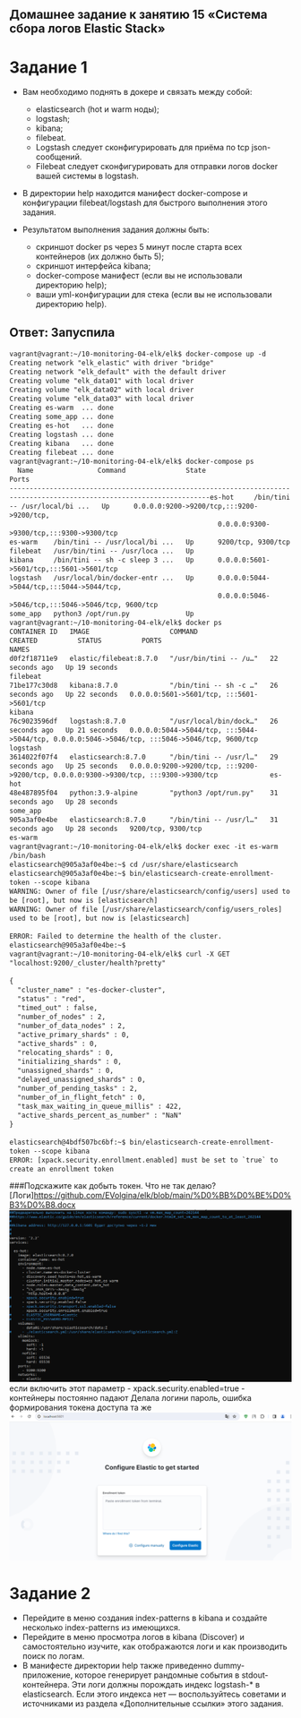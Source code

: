 ## Домашнее задание к занятию 15 «Система сбора логов Elastic Stack»
# Задание 1
- Вам необходимо поднять в докере и связать между собой:
  - elasticsearch (hot и warm ноды);
  - logstash;
  -  kibana;
  - filebeat.
  - Logstash следует сконфигурировать для приёма по tcp json-сообщений.
  - Filebeat следует сконфигурировать для отправки логов docker вашей системы в logstash.

- В директории help находится манифест docker-compose и конфигурации filebeat/logstash для быстрого выполнения этого задания.
- Результатом выполнения задания должны быть:
  - скриншот docker ps через 5 минут после старта всех контейнеров (их должно быть 5);
  - скриншот интерфейса kibana;
  - docker-compose манифест (если вы не использовали директорию help);
  - ваши yml-конфигурации для стека (если вы не использовали директорию help).
 ## Ответ: Запуспила 
```
vagrant@vagrant:~/10-monitoring-04-elk/elk$ docker-compose up -d
Creating network "elk_elastic" with driver "bridge"
Creating network "elk_default" with the default driver
Creating volume "elk_data01" with local driver
Creating volume "elk_data02" with local driver
Creating volume "elk_data03" with local driver
Creating es-warm  ... done
Creating some_app ... done
Creating es-hot   ... done
Creating logstash ... done
Creating kibana   ... done
Creating filebeat ... done
vagrant@vagrant:~/10-monitoring-04-elk/elk$ docker-compose ps
  Name                Command               State                                  Ports
------------------------------------------------------------------------------------------------------------------------es-hot     /bin/tini -- /usr/local/bi ...   Up      0.0.0.0:9200->9200/tcp,:::9200->9200/tcp,
                                                    0.0.0.0:9300->9300/tcp,:::9300->9300/tcp
es-warm    /bin/tini -- /usr/local/bi ...   Up      9200/tcp, 9300/tcp
filebeat   /usr/bin/tini -- /usr/loca ...   Up
kibana     /bin/tini -- sh -c sleep 3 ...   Up      0.0.0.0:5601->5601/tcp,:::5601->5601/tcp
logstash   /usr/local/bin/docker-entr ...   Up      0.0.0.0:5044->5044/tcp,:::5044->5044/tcp,
                                                    0.0.0.0:5046->5046/tcp,:::5046->5046/tcp, 9600/tcp
some_app   python3 /opt/run.py              Up
vagrant@vagrant:~/10-monitoring-04-elk/elk$ docker ps
CONTAINER ID   IMAGE                    COMMAND                  CREATED          STATUS          PORTS                                                                                            NAMES
d0f2f18711e9   elastic/filebeat:8.7.0   "/usr/bin/tini -- /u…"   22 seconds ago   Up 19 seconds                                                                                                    filebeat
71be177c30d8   kibana:8.7.0             "/bin/tini -- sh -c …"   26 seconds ago   Up 22 seconds   0.0.0.0:5601->5601/tcp, :::5601->5601/tcp                                                        kibana
76c9023596df   logstash:8.7.0           "/usr/local/bin/dock…"   26 seconds ago   Up 21 seconds   0.0.0.0:5044->5044/tcp, :::5044->5044/tcp, 0.0.0.0:5046->5046/tcp, :::5046->5046/tcp, 9600/tcp   logstash
3614022f07f4   elasticsearch:8.7.0      "/bin/tini -- /usr/l…"   29 seconds ago   Up 25 seconds   0.0.0.0:9200->9200/tcp, :::9200->9200/tcp, 0.0.0.0:9300->9300/tcp, :::9300->9300/tcp             es-hot
48e487895f04   python:3.9-alpine        "python3 /opt/run.py"    31 seconds ago   Up 28 seconds                                                                                                    some_app
905a3af0e4be   elasticsearch:8.7.0      "/bin/tini -- /usr/l…"   31 seconds ago   Up 28 seconds   9200/tcp, 9300/tcp                                                                               es-warm
vagrant@vagrant:~/10-monitoring-04-elk/elk$ docker exec -it es-warm /bin/bash
elasticsearch@905a3af0e4be:~$ cd /usr/share/elasticsearch
elasticsearch@905a3af0e4be:~$ bin/elasticsearch-create-enrollment-token --scope kibana
WARNING: Owner of file [/usr/share/elasticsearch/config/users] used to be [root], but now is [elasticsearch]
WARNING: Owner of file [/usr/share/elasticsearch/config/users_roles] used to be [root], but now is [elasticsearch]

ERROR: Failed to determine the health of the cluster.
elasticsearch@905a3af0e4be:~$
vagrant@vagrant:~/10-monitoring-04-elk/elk$ curl -X GET "localhost:9200/_cluster/health?pretty"

{
  "cluster_name" : "es-docker-cluster",
  "status" : "red",
  "timed_out" : false,
  "number_of_nodes" : 2,
  "number_of_data_nodes" : 2,
  "active_primary_shards" : 0,
  "active_shards" : 0,
  "relocating_shards" : 0,
  "initializing_shards" : 0,
  "unassigned_shards" : 0,
  "delayed_unassigned_shards" : 0,
  "number_of_pending_tasks" : 2,
  "number_of_in_flight_fetch" : 0,
  "task_max_waiting_in_queue_millis" : 422,
  "active_shards_percent_as_number" : "NaN"
}

elasticsearch@4bdf507bc6bf:~$ bin/elasticsearch-create-enrollment-token --scope kibana
ERROR: [xpack.security.enrollment.enabled] must be set to `true` to create an enrollment token
```
  ###Подскажите  как добыть токен. Что не так делаю? 
  [Логи]https://github.com/EVolgina/elk/blob/main/%D0%BB%D0%BE%D0%B3%D0%B8.docx
  ![param](https://github.com/EVolgina/elk/blob/main/param.PNG)
  если включить этот параметр     - xpack.security.enabled=true - контейнеры постоянно падают
  Делала логини пароль, ошибка формирования токена доступа та же
  ![1](https://github.com/EVolgina/elk/blob/main/5601.PNG)
# Задание 2
- Перейдите в меню создания index-patterns в kibana и создайте несколько index-patterns из имеющихся.
- Перейдите в меню просмотра логов в kibana (Discover) и самостоятельно изучите, как отображаются логи и как производить поиск по логам.
- В манифесте директории help также приведенно dummy-приложение, которое генерирует рандомные события в stdout-контейнера. Эти логи должны порождать индекс logstash-* в elasticsearch. Если этого индекса нет — воспользуйтесь советами и источниками из раздела «Дополнительные ссылки» этого задания.
                                                                           
